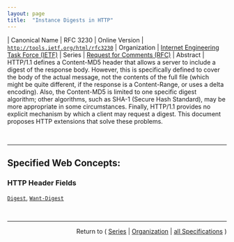 ```yaml
---
layout: page
title:  "Instance Digests in HTTP"
---
```


| Canonical Name | RFC 3230
| Online Version | [`http://tools.ietf.org/html/rfc3230`](http://tools.ietf.org/html/rfc3230)
| Organization | [Internet Engineering Task Force (IETF)](..  "List of specification series by this organization")
| Series | [Request for Comments (RFC)](.  "List of specifications in this series")
| Abstract | HTTP/1.1 defines a Content-MD5 header that allows a server to include a digest of the response body.  However, this is specifically defined to cover the body of the actual message, not the contents of the full file (which might be quite different, if the response is a Content-Range, or uses a delta encoding).  Also, the Content-MD5 is limited to one specific digest algorithm; other algorithms, such as SHA-1 (Secure Hash Standard), may be more appropriate in some circumstances.  Finally, HTTP/1.1 provides no explicit mechanism by which a client may request a digest.  This document proposes HTTP extensions that solve these problems.

<br/>
<hr/>

## Specified Web Concepts:

### HTTP Header Fields

[`Digest`](/concepts/http-header/Digest "The Digest message header field provides a message digest of the instance described by the message."), [`Want-Digest`](/concepts/http-header/Want-Digest "The Want-Digest message header field indicates the sender's desire to receive an instance digest on messages associated with the Request-URI.")



<br/>
<hr/>

<p style="text-align: right">Return to ( <a href="./">Series</a> | <a href="../">Organization</a> | <a href="../../">all Specifications</a> )</p>